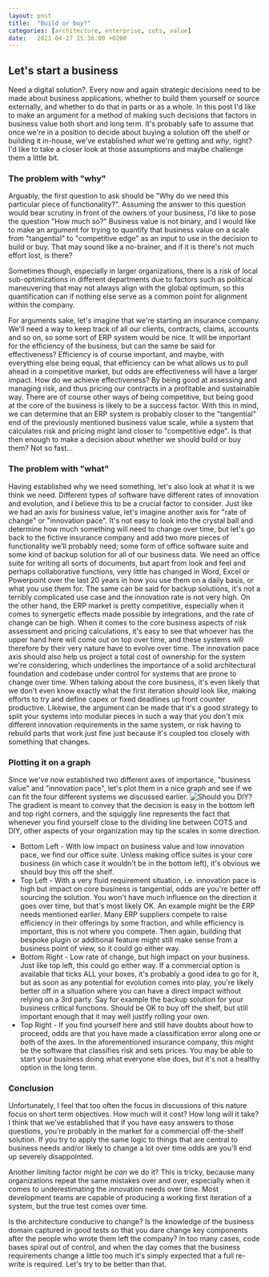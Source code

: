 ```yaml
---
layout: post
title:  "Build or buy?"
categories: [architecture, enterprise, cots, value]
date:   2021-04-27 15:36:00 +0200
---
```

## Let's start a business
Need a digital solution?. Every now and again strategic decisions need to be made about business applications, whether to build them yourself or source externally, and whether to do that in parts or as a whole. 
In this post I'd like to make an argument for a method of making such decisions that factors in business value both short and long term.
It's probably safe to assume that once we're in a position to decide about buying a solution off the shelf or building it in-house, we've established _what_ we're getting and _why_, right? 
I'd like to take a closer look at those assumptions and maybe challenge them a little bit.

### The problem with "why"
Arguably, the first question to ask should be "Why do we need this particular piece of functionality?". Assuming the answer to this question would bear scrutiny in front of the owners of your business, I'd like to pose the question "How much so?" 
Business value is not binary, and I would like to make an argument for trying to quantify that business value on a scale from "tangential" to "competitive edge" as an input to use in the decision to build or buy. That may sound like a no-brainer, and if it is there's not much effort lost, is there? 

Sometimes though, especially in larger organizations, there is a risk of local sub-optimizations in different departments due to factors such as political maneuvering that may not always align with the global optimum, so this quantification can if nothing else serve as a common point for alignment within the company.

For arguments sake, let's imagine that we're starting an insurance company. We'll need a way to keep track of all our clients, contracts, claims, accounts and so on, so some sort of ERP system would be nice. It will be important for the efficiency of the business, but can the same be said for effectiveness? Efficiency is of course important, and maybe, with everything else being equal, that efficiency can be what allows us to pull ahead in a competitive market, but odds are effectiveness will have a larger impact. How do we achieve effectiveness? By being good at assessing and managing risk, and thus pricing our contracts in a profitable and sustainable way. There are of course other ways of being competitive, but being good at the core of the business is likely to be a success factor.
With this in mind, we can determine that an ERP system is probably closer to the "tangential" end of the previously mentioned business value scale, while a system that calculates risk and pricing might land closer to "competitive edge". Is that then enough to make a decision about whether we should build or buy them? Not so fast...


### The problem with "what"
Having established why we need something, let's also look at what it is we think we need. Different types of software have different rates of innovation and evolution, and I believe this to be a crucial factor to consider. Just like we had an axis for business value, let's imagine another axis for "rate of change" or "innovation pace". It's not easy to look into the crystal ball and determine how much something will need to change over time, but let's go back to the fictive insurance company and add two more pieces of functionality we'll probably need; some form of office software suite and some kind of backup solution for all of our business data.
We need an office suite for writing all sorts of documents, but apart from look and feel and perhaps collaborative functions, very little has changed in Word, Excel or Powerpoint over the last 20 years in how you use them on a daily basis, or what you use them for. The same can be said for backup solutions, it's not a terribly complicated use case and the innovation rate is not very high.
On the other hand, the ERP market is pretty competitive, especially when it comes to synergetic effects made possible by integrations, and the rate of change can be high. When it comes to the core business aspects of risk assessment and pricing calculations, it's easy to see that whoever has the upper hand here will come out on top over time, and these systems will therefore by their very nature have to evolve over time.
The innovation pace axis should also help us project a total cost of ownership for the system we're considering, which underlines the importance of a solid architectural foundation and codebase under control for systems that are prone to change over time. When talking about the core business, it's even likely that we don't even know exactly what the first iteration _should_ look like, making efforts to try and define capex or fixed deadlines up front counter productive.
Likewise, the argument can be made that it's a good strategy to split your systems into modular pieces in such a way that you don't mix different innovation requirements in the same system, or risk having to rebuild parts that work just fine just because it's coupled too closely with something that changes.

### Plotting it on a graph
Since we've now established two different axes of importance, "business value" and "innovation pace", let's plot them in a nice graph and see if we can fit the four different systems we discussed earlier.
![Should you DIY?](/blog/images/should_you_diy.png)
The gradient is meant to convey that the decision is easy in the bottom left and top right corners, and the squiggly line represents the fact that whenever you find yourself close to the dividing line between COTS and DIY, other aspects of your organization may tip the scales in some direction.
* Bottom Left - With low impact on business value and low innovation pace, we find our office suite. Unless making office suites is your core business (in which case it wouldn't be in the bottom left), it's obvious we should buy this off the shelf.
* Top Left - With a very fluid requirement situation, i.e. innovation pace is high but impact on core business is tangential, odds are you're better off sourcing the solution. You won't have much influence on the direction it goes over time, but that's most likely OK. An example might be the ERP needs mentioned earlier. Many ERP suppliers compete to raise efficiency in their offerings by some fraction, and while efficiency is important, this is not where you compete. Then again, building that bespoke plugin or additional feature might still make sense from a business point of view, so it could go either way.
* Bottom Right - Low rate of change, but high impact on your business. Just like top left, this could go either way. If a commercial option is available that ticks ALL your boxes, it's probably a good idea to go for it, but as soon as any potential for evolution comes into play, you're likely better off in a situation where you can have a direct impact without relying on a 3rd party. Say for example the backup solution for your business critical functions. Should be OK to buy off the shelf, but still important enough that it may well justify rolling your own.
* Top Right - If you find yourself here and still have doubts about how to proceed, odds are that you have made a classification error along one or both of the axes. In the aforementioned insurance company, this might be the software that classifies risk and sets prices. You may be able to start your business doing what everyone else does, but it's not a healthy option in the long term.

### Conclusion
Unfortunately, I feel that too often the focus in discussions of this nature focus on short term objectives. How much will it cost? How long will it take? I think that we've established that if you have easy answers to those questions, you're probably in the market for a commercial off-the-shelf solution. If you try to apply the same logic to things that are central to business needs and/or likely to change a lot over time odds are you'll end up severely disappointed. 

Another limiting factor might be _can_ we do it? This is tricky, because many organizations repeat the same mistakes over and over, especially when it comes to underestimating the innovation needs over time. Most development teams are capable of producing a working first iteration of a system, but the true test comes over time. 

Is the architecture conducive to change? Is the knowledge of the business domain captured in good tests so that you dare change key components after the people who wrote them left the company? In too many cases, code bases spiral out of control, and when the day comes that the business requirements change a little too much it's simply expected that a full re-write is required. Let's try to be better than that.
